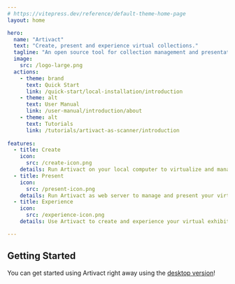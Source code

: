 ```yaml
---
# https://vitepress.dev/reference/default-theme-home-page
layout: home

hero:
  name: "Artivact"
  text: "Create, present and experience virtual collections."
  tagline: "An open source tool for collection management and presentation."
  image:
    src: /logo-large.png
  actions:
    - theme: brand
      text: Quick Start
      link: /quick-start/local-installation/introduction
    - theme: alt
      text: User Manual
      link: /user-manual/introduction/about
    - theme: alt
      text: Tutorials
      link: /tutorials/artivact-as-scanner/introduction
      
features:
  - title: Create
    icon: 
      src: /create-icon.png
    details: Run Artivact on your local computer to virtualize and manage your collection items.
  - title: Present
    icon:
      src: /present-icon.png
    details: Run Artivact as web server to manage and present your virtual collection online.
  - title: Experience
    icon:
      src: /experience-icon.png
    details: Use Artivact to create and experience your virtual exhibitions in the metaverse.

---
```


## Getting Started

You can get started using Artivact right away using the [desktop version](quick-start/local-installation/installation.html)!
